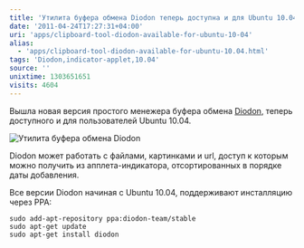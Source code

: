 ```yaml
---
title: 'Утилита буфера обмена Diodon теперь доступна и для Ubuntu 10.04'
date: '2011-04-24T17:27:31+04:00'
uri: 'apps/clipboard-tool-diodon-available-for-ubuntu-10-04'
alias: 
  - 'apps/clipboard-tool-diodon-available-for-ubuntu-10.04.html'
tags: 'Diodon,indicator-applet,10.04'
source: ''
unixtime: 1303651651
visits: 4604
---
```

Вышла новая версия простого менежера буфера обмена [Diodon](http://launchpad.net/diodon), теперь доступного и для пользователей Ubuntu 10.04.

![Утилита буфера обмена Diodon](img/2011/04/24/17-00/diodon-5650852868-o.jpg)

Diodon может работать с файлами, картинками и url, доступ к которым можно получить из апплета-индикатора, отсортированных в порядке даты добавления.

Все версии Diodon начиная с Ubuntu 10.04, поддерживают инсталляцию через PPA:

```
sudo add-apt-repository ppa:diodon-team/stable
sudo apt-get update 
sudo apt-get install diodon
```
